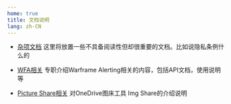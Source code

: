 ```yaml
---
home: true
title: 文档说明
lang: zh-CN
---
```


<div class="homeNavContainer">

- [杂项文档](basic/)
    这里将放置一些不具备阅读性但却很重要的文档。比如说隐私条例什么的

- [WFA相关](wfa/)
    专职介绍Warframe Alerting相关的内容，包括API文档，使用说明等

- [Picture Share相关](pictureshare/)
    对OneDrive图床工具 Img Share的介绍说明

</div>